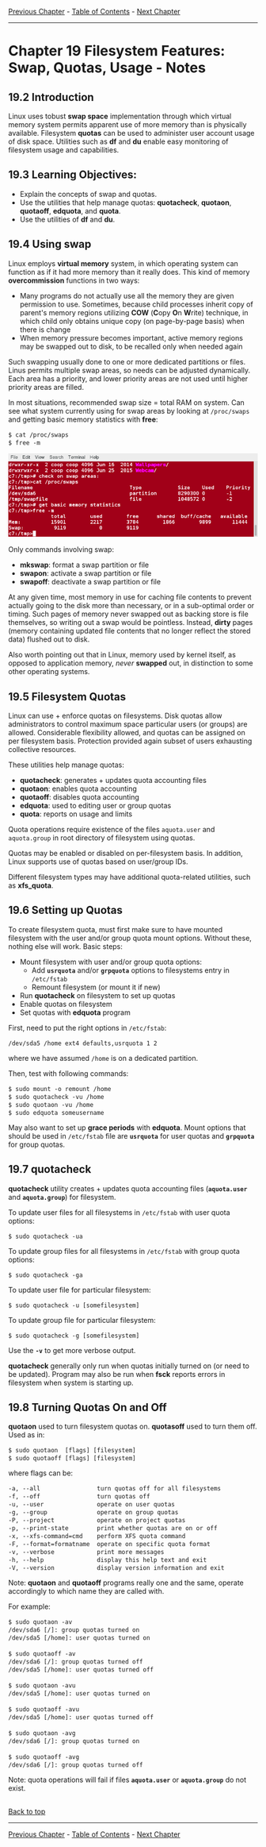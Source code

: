 [Previous Chapter](../Ch18-fsfeatures/notes_Ch18.md) - [Table of Contents](../README.md#table-of-contents) - [Next Chapter](../Ch20-extfs/notes_Ch20.md)

---

# Chapter 19 Filesystem Features: Swap, Quotas, Usage - Notes

## 19.2 Introduction
Linux uses tobust **swap space** implementation through which virtual memory system permits apparent use of more memory than is physically available. Filesystem **quotas** can be used to administer user account usage of disk space. Utilities such as **df** and **du** enable easy monitoring of filesystem usage and capabilities.

## 19.3 Learning Objectives:
- Explain the concepts of swap and quotas.
- Use the utilities that help manage quotas: **quotacheck**, **quotaon**, **quotaoff**, **edquota**, and **quota**.
- Use the utilities of **df** and **du**.


## 19.4 Using swap
Linux employs **virtual memory** system, in which operating system can function as if it had more memory than it really does. This kind of memory **overcommission** functions in two ways:
- Many programs do not actually use all the memory they are given permission to use. Sometimes, because child processes inherit copy of parent's memory regions utilizing **COW** (<strong>C</strong>opy <strong>O</strong>n <strong>W</strong>rite) technique, in which child only obtains unique copy (on page-by-page basis) when there is change
- When memory pressure becomes important, active memory regions may be swapped out to disk, to be recalled only when needed again

Such swapping usually done to one or more dedicated partitions or files. Linus permits multiple swap areas, so needs can be adjusted dynamically. Each area has a priority, and lower priority areas are not used until higher priority areas are filled.

In most situations, recommended swap size = total RAM on system. Can see what system currently using for swap areas by looking at `/proc/swaps` and getting basic memory statistics with **free**:
```shell
$ cat /proc/swaps
$ free -m
```

![swapfree](/images/swapfree.png)

Only commands involving swap:
- **mkswap**: format a swap partition or file
- **swapon**: activate a swap partition or file
- **swapoff**: deactivate a swap partition or file

At any given time, most memory in use for caching file contents to prevent actually going to the disk more than necessary, or in a sub-optimal order or timing. Such pages of memory never swapped out as backing store is file themselves, so writing out a swap would be pointless. Instead, **dirty** pages (memory containing updated file contents that no longer reflect the stored data) flushed out to disk.

Also worth pointing out that in Linux, memory used by kernel itself, as opposed to application memory, *never* **swapped** out, in distinction to some other operating systems.


## 19.5 Filesystem Quotas
Linux can use + enforce quotas on filesystems. Disk quotas allow administrators to control maximum space particular users (or groups) are allowed. Considerable flexibility allowed, and quotas can be assigned on per filesystem basis. Protection provided again subset of users exhausting collective resources.

These utilities help manage quotas:
- **quotacheck**: generates + updates quota accounting files
- **quotaon**: enables quota accounting
- **quotaoff**: disables quota accounting
- **edquota**: used to editing user or group quotas
- **quota**: reports on usage and limits

Quota operations require existence of the files `aquota.user` and `aquota.group` in root directory of filesystem using quotas.

Quotas may be enabled or disabled on per-filesystem basis. In addition, Linux supports use of quotas based on user/group IDs.

Different filesystem types may have additional quota-related utilities, such as **xfs_quota**.


## 19.6 Setting up Quotas
To create filesystem quota, must first make sure to have mounted filesystem with the user and/or group quota mount options. Without these, nothing else will work. Basic steps:
- Mount filesystem with user and/or group quota options:
  - Add **`usrquota`** and/or **`grpquota`** options to filesystems entry in `/etc/fstab`
  - Remount filesystem (or mount it if new)
- Run **quotacheck** on filesystem to set up quotas
- Enable quotas on filesystem
- Set quotas with **edquota** program

First, need to put the right options in `/etc/fstab`:
```shell
/dev/sda5 /home ext4 defaults,usrquota 1 2
```
where we have assumed `/home` is on a dedicated partition.

Then, test with following commands:
```shell
$ sudo mount -o remount /home
$ sudo quotacheck -vu /home
$ sudo quotaon -vu /home
$ sudo edquota someusername
```

May also want to set up **grace periods** with **edquota**. Mount options that should be used in `/etc/fstab` file are **`usrquota`** for user quotas and **`grpquota`** for group quotas.


## 19.7 quotacheck
**quotacheck** utility creates + updates quota accounting files (**`aquota.user`** and **`aquota.group`**) for filesystem.

To update user files for all filesystems in `/etc/fstab` with user quota options:
```shell
$ sudo quotacheck -ua
```
To update group files for all filesystems in `/etc/fstab` with group quota options:
```shell
$ sudo quotacheck -ga
```
To update user file for particular filesystem:
```shell
$ sudo quotacheck -u [somefilesystem]
```
To update group file for particular filesystem:
```shell
$ sudo quotacheck -g [somefilesystem]
```
Use the **`-v`** to get more verbose output.

**quotacheck** generally only run when quotas initially turned on (or need to be updated). Program may also be run when **fsck** reports errors in filesystem when system is starting up.


## 19.8 Turning Quotas On and Off
**quotaon** used to turn filesystem quotas on. **quotasoff** used to turn them off. Used as in:
```shell
$ sudo quotaon  [flags] [filesystem]
$ sudo quotaoff [flags] [filesystem]
```
where flags can be:
```shell
-a, --all                turn quotas off for all filesystems
-f, --off                turn quotas off
-u, --user               operate on user quotas
-g, --group              operate on group quotas
-P, --project            operate on project quotas
-p, --print-state        print whether quotas are on or off
-x, --xfs-command=cmd    perform XFS quota command
-F, --format=formatname  operate on specific quota format
-v, --verbose            print more messages
-h, --help               display this help text and exit
-V, --version            display version information and exit
```

Note: **quotaon** and **quotaoff** programs really one and the same, operate accordingly to which name they are called with.

For example:
```shell
$ sudo quotaon -av
/dev/sda6 [/]: group quotas turned on
/dev/sda5 [/home]: user quotas turned on

$ sudo quotaoff -av
/dev/sda6 [/]: group quotas turned off
/dev/sda5 [/home]: user quotas turned off

$ sudo quotaon -avu
/dev/sda5 [/home]: user quotas turned on

$ sudo quotaoff -avu
/dev/sda5 [/home]: user quotas turned off

$ sudo quotaon -avg
/dev/sda6 [/]: group quotas turned on

$ sudo quotaoff -avg
/dev/sda6 [/]: group quotas turned off
```

Note: quota operations will fail if files **`aquota.user`** or **`aquota.group`** do not exist.


##

[Back to top](#)

---

[Previous Chapter](../Ch18-fsfeatures/notes_Ch18.md) - [Table of Contents](../README.md#table-of-contents) - [Next Chapter](../Ch20-extfs/notes_Ch20.md)

